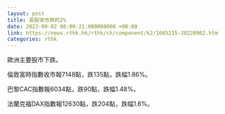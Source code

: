 ```yaml
---
layout: post
title: 英股收市跌約2%
date: 2022-09-02 06:00:21.000000000 +08:00
link: https://news.rthk.hk/rthk/ch/component/k2/1665215-20220902.htm
categories: rthk
---
```


歐洲主要股市下跌。

倫敦富時指數收市報7148點，跌135點，跌幅1.86%。

巴黎CAC指數報6034點，跌90點，跌幅1.48%。

法蘭克福DAX指數報12630點，跌204點，跌幅1.6%。
